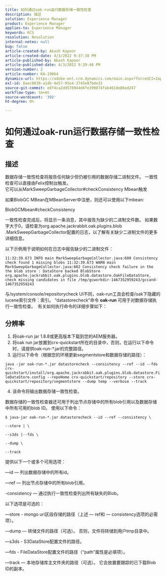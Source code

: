 ```yaml
---
title: 如何通过oak-run运行数据存储一致性检查
description: 描述
solution: Experience Manager
product: Experience Manager
applies-to: Experience Manager
keywords: KCS
resolution: Resolution
internal-notes: null
bug: false
article-created-by: Akash Kapoor
article-created-date: 4/3/2022 9:37:38 PM
article-published-by: Akash Kapoor
article-published-date: 4/3/2022 9:39:46 PM
version-number: 2
article-number: KA-19064
dynamics-url: https://adobe-ent.crm.dynamics.com/main.aspx?forceUCI=1&pagetype=entityrecord&etn=knowledgearticle&id=68a58547-96b3-ec11-983f-000d3a5d09d6
exl-id: 8aec0830-a1db-4e57-95e4-3745e87bde32
source-git-commit: e8f4ca2dd578944d4fe399074fab461de88ad247
workflow-type: tm+mt
source-wordcount: '392'
ht-degree: 0%

---
```


# 如何通过oak-run运行数据存储一致性检查

## 描述

数据存储一致性检查将报告任何缺少但仍被引用的数据存储二进制文件。 一致性检查可以直接由Felix控制台触发。<br>
它可以从MarkSweepGarbageCollector#checkConsistency Mbean触发

如果BlobGC MBean在MBeanServer中注册，则还可以使用以下mbean:

BlobGCMbean#checkConsistency

一致性检查完成后，将显示一条消息，其中报告为缺少的二进制文件数。 如果数字大于0，请检查为org.apache.jackrabbit.oak.plugins.blob .MarkSweepGarbageCollector配置的日志，以了解有关缺少二进制文件的更多详细信息。

以下示例用于说明如何在日志中报告缺少的二进制文件：

`11:32:39.673 INFO main MarkSweepGarbageCollector.java:600 Consistency check found 1 missing blobs 11:32:39.673 WARN main MarkSweepGarbageCollector.java:602 Consistency check failure in the the blob store : DataStore backed BlobStore org.apache.jackrabbit.oak.plugins.blob.datastore.OakFileDataStore, check missing candidates in file /tmp/gcworkdir-1467352959243/gccand-1467352959243`

与/system/console/repositorycheck UI不同，oak-run工具会检查/oak下隐藏的lucene索引文件：索引。 “datastorecheck”命令 <b>oak-run </b>可用于对数据存储执行一致性检查。  有关如何执行命令的详细步骤如下：




## 分辨率


1. 将oak-run jar 1.8.8或更高版本下载到您的AEM服务器。
2. 将oak run jar放置到crx-quickstart所在的目录中，否则，在运行以下命令时，请提供oak-run-\*.jar的完整路径。
3. 运行以下命令（根据您的环境更新segmentstore和数据存储的路径）：


`java -jar oak-run-*.jar datastorecheck --consistency --ref --id --fds crx-quickstart/install/org.apache.jackrabbit.oak.plugins.blob.datastore.FileDataStore.config --repoHome crx-quickstart/repository --store crx-quickstart/repository/segmentstore --dump temp --verbose --track`

4. 该命令将输出数据存储一致性检查。

数据存储的一致性检查器还可用于列出节点存储中的所有blob引用以及数据存储中所有可用的blob ID。 使用以下命令：

`$ java-jar oak-run-*.jar datastorecheck --id --ref --consistency \`

`--store | \`

`--s3ds |--fds \`

`--dump \`

`--track`



提供以下一个或多个可用选项：

—id — 列出数据存储中的所有id。

—ref — 列出节点存储中的所有blob引用。

-consistency — 通过执行一致性检查列出所有缺失的Blob。



以下选项是可选的：

—store - mongo uri区段存储的路径（上述 — ref和 — consistency选项的必需项）。

—dump — 转储文件的路径（可选）。 否则，文件将转储到用户tmp目录中。

—s3ds - S3DataStore配置文件的路径。

—fds - FileDataStore配置文件的路径（“path”属性是必填项）。

—track — 本地存储库主文件夹的路径（可选）。 它会放置要跟踪的已下载Blob ID的副本。
